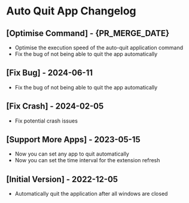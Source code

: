 # Auto Quit App Changelog

## [Optimise Command] - {PR_MERGE_DATE}

- Optimise the execution speed of the auto-quit application command
- Fix the bug of not being able to quit the app automatically

## [Fix Bug] - 2024-06-11

- Fix the bug of not being able to quit the app automatically

## [Fix Crash] - 2024-02-05

- Fix potential crash issues

## [Support More Apps] - 2023-05-15

- Now you can set any app to quit automatically
- Now you can set the time interval for the extension refresh

## [Initial Version] - 2022-12-05

- Automatically quit the application after all windows are closed
